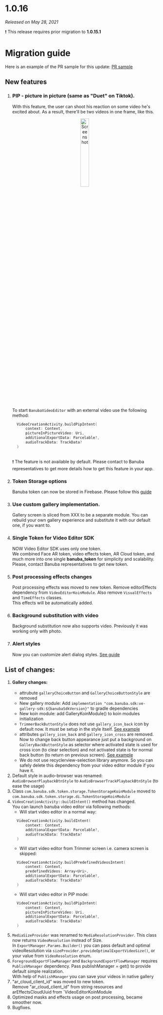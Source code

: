 # 1.0.16

*Released on May 28, 2021*

:exclamation: This release requires prior migration to **1.0.15.1**

# **Migration guide**

Here is an example of the PR sample for this update: [PR sample](https://github.com/Banuba/ve-sdk-android-integration-sample/pull/92)

## New features

1. ### PIP - picture in picture (same as "Duet" on Tiktok).
   With this feature, the user can shoot his reaction on some video he's excited about. As a result, there'll be two videos in one frame, like this.
   <p align="center">
   <img src="../gif/camera_pip.gif" alt="Screenshot" width="24%" height="auto" class="docs-screenshot"/>&nbsp;
   </p>

   To start `BanubaVideoEditor` with an external video use the following  method:
   ```kotlin
     VideoCreationActivity.buildPipIntent(
         context: Context,
         pictureInPictureVideo: Uri,
         additionalExportData: Parcelable?,
         audioTrackData: TrackData?
     )
   ```
   \
   :exclamation: The feature is not available by default. Please contact to Banuba representatives to get more details how to get this feature in your app.
2. ### Token Storage options
   Banuba token can now be stored in Firebase. Please follow this [guide](../token_on_firebase.md)
3. ### Use custom gallery implementation.
   Gallery screen is sliced from XXX to be a separate module. You can rebuild your own gallery experience and substitute it with our default one, if you want to.
4. ### Single Token for Video Editor SDK
   NOW Video Editor SDK uses only one token.\
   We combined Face AR token, video effects token, AR Cloud token, and much more into one single **banuba_token** for simplicity and scalability.\
   Please, contact Banuba representatives to get new token.
5. ### Post processing effects changes
   Post processing effects was moved to new token. Remove editorEffects dependency from `VideoEditorKoinModule`. Also remove `VisualEffects` and `TimeEffects` classes.\
   This effects will be automatically added.
6. ### Background substitution with video
   Background substitution now also supports video. Previously it was working only with photo.
7. ### Alert styles
   Now you can customize alert dialog styles. [See guide](../alert_styles.md)

## List of changes:

1. #### Gallery changes:
   - attrubute `galleryChoiceButton` and `GalleryChoiceButtonStyle` are removed
   - New gallery module: Add `implementation "com.banuba.sdk:ve-gallery-sdk:${banubaSdkVersion}"` to gradle dependencies
   - New koin module: add GalleryKoinModule() to koin modules initialization
   - `TrimmerBackButtonStyle` does not use `gallery_icon_back` icon by default now. It must be setup in the style itself. [See example](../../app/src/main/res/values/themes.xml#L740)
   - attributes `gallery_icon_back` and `gallery_icon_cross` are removed. Now to change back button appearance just put a background on `GalleryBackButtonStyle` as selector where activated state is used for cross icon (to clear selection) and not activated state is for normal back button (to return on previous screen). [See example](../../app/src/main/res/values/themes.xml#L697)
   - We do not use recyclerview-selection library anymore. So you can safely delete this dependency from your video editor module if you have it.
2. Default style in audio-browser was renamed: `AudioBrowserPlaybackBtnStyle` to `AudioBrowserTrackPlaybackBtnStyle` (to ease the usage)
3. Class `com.banuba.sdk.token.storage.TokenStorageKoinModule` moved to `com.banuba.sdk.token.storage.di.TokenStorageKoinModule`
4. `VideoCreationActivity::buildIntent()` method has changed.\
   You can launch banuba video editor via following methods:
   - Will start video editor in a normal way:
   ```kotlin
     VideoCreationActivity.buildIntent(
         context: Context,
         additionalExportData: Parcelable?,
         audioTrackData: TrackData?
     )
   ```
   - Will start video editor from Trimmer screen i.e. camera screen is skipped:
   ```kotlin
     VideoCreationActivity.buildPredefinedVideosIntent(
         context: Context,
         predefinedVideos: Array<Uri>,
         additionalExportData: Parcelable?,
         audioTrackData: TrackData?
     )
   ```
   - Will start video editor in PIP mode:
   ```kotlin
     VideoCreationActivity.buildPipIntent(
         context: Context,
         pictureInPictureVideo: Uri,
         additionalExportData: Parcelable?,
         audioTrackData: TrackData?
     )
   ```
5. `MediaSizeProvider` was renamed to `MediaResolutionProvider`. This class now returns `VideoResolution` instead of Size.\
   In `ExportManager.Params.Builder()` you can pass default and optimal videoResolution via `sizeProvider.provideOptimalExportVideoSize()`, or your value from `VideoResolution` enum.
6. `ForegroundExportFlowManager` and `BackgroundExportFlowManager` requires `PublishManager` dependency. Pass publishManager = get() to provide default simple realization.\
   With help of `PublishManager` you can save your videos in native gallery
7. "ar_cloud_client_id" was moved to new token.\
   Remove "ar_cloud_client_id" from string resources and  arEffectsCloudUuid from `VideoEditorKoinModule
8. Optimized masks and effects usage on post processing, became smoother now.
9. Bugfixes.

